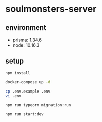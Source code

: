# soulmonsters-server

## environment

- prisma: 1.34.6
- node: 10.16.3

## setup

```sh
npm install

docker-compose up -d

cp .env.example .env
vi .env

npm run typeorm migration:run

npm run start:dev
```
